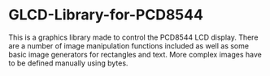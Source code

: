 # GLCD-Library-for-PCD8544
This is a graphics library made to control the PCD8544 LCD display. There are a number of image manipulation functions included as well as some basic image generators for rectangles and text. More complex images have to be defined manually using bytes.
